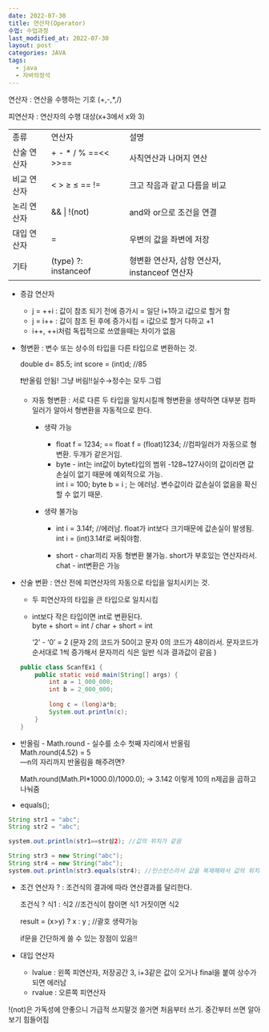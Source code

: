 ```yaml
---
date: 2022-07-30
title: 연산자(Operator)
수업: 수업과정
last_modified_at: 2022-07-30
layout: post
categories: JAVA
tags:
  - java
  - 자바의정석
---
```

연산자 : 연산을 수행하는 기호 (+,-,*,/)

피연산자 : 연산자의 수행 대상(x+3에서 x와 3)

|   |   |   |
|---|---|---|
|종류|연산자|설명|
|산술 연산자|+ - * / % ==<< >>==|사칙연산과 나머지 연산|
|비교 연산자|< > ≥ ≤ == !=|크고 작음과 같고 다름을 비교|
|논리 연산자|&& \| !(not)|and와 or으로 조건을 연결|
|대입 연산자|=|우변의 값을 좌변에 저장|
|기타|(type) ?: instanceof|형변환 연산자, 삼항 연산자, instanceof 연산자|

- 증감 연산자
    - j = ++i : 값이 참조 되기 전에 증가시 = 일단 i+1하고 i값으로 할거 함
    - j = i++ : 값이 참조 된 후에 증가시킴 = i값으로 할거 다하고 +1
    - i++, ++i처럼 독립적으로 쓰였을때는 차이가 없음
- 형변환 : 변수 또는 상수의 타입을 다른 타입으로 변환하는 것.
    
    double d= 85.5; int score = (int)d; //85
    
    ❗반올림 안됨! 그냥 버림!!실수→정수는 모두 그럼
    
    - 자동 형변환 : 서로 다른 두 타입을 일치시킬깨 형변환을 생략하면 대부분 컴파일러가 알아서 형변환을 자동적으로 한다.
        - 생략 가능
            - float f = 1234; == float f = (float)1234; //컴파일러가 자동으로 형변환. 두개가 같은거임.
            - byte - int는 int값이 byte타입의 범위 -128~127사이의 값이라면 값 손실이 없기 때문에 예외적으로 가능.  
                int i = 100; byte b = i ; 는 에러남. 변수값이라 값손실이 없음을 확신할 수 없기 때문.  
                
        - 생략 불가능
            - int i = 3.14f; //에러남. float가 int보다 크기때문에 값손실이 발생됨.  
                int i = (int)3.14f로 써줘야함.  
                
            - short - char끼리 자동 형변환 불가능. short가 부호있는 연산자라서. chat - int변환은 가능

- 산술 변환 : 연산 전에 피연산자의 자동으로 타입을 일치시키는 것.
    
    - 두 피연산자의 타입을 큰 타입으로 일치시킴
    - int보다 작은 타입이면 int로 변환된다.  
        byte + short = int / char + short = int  
        
        ‘2’ - ‘0’ = 2 (문자 2의 코드가 50이고 문자 0의 코드가 48이라서. 문자코드가 순서대로 1씩 증가해서 문자끼리 식은 일반 식과 결과값이 같음 )
        
    
    ```java
    public class ScanfEx1 {
    	public static void main(String[] args) {
    		int a = 1_000_000;
    		int b = 2_000_000;
    		
    		long c = (long)a*b;
    		System.out.println(c);
    	}
    }
    ```
    

- 반올림 - Math.round - 실수를 소수 첫째 자리에서 반올림  
    Math.round(4.52) = 5  
    —n의 자리까지 반올림을 해주려면?  
    
    Math.round(Math.PI*1000.0)/1000.0); → 3.142 이렇게 10의 n제곱을 곱하고 나눠줌
    
- equals();

```java
String str1 = "abc";
String str2 = "abc";

system.out.println(str1==str삼2); //값의 위치가 같음

String str3 = new String("abc");
String str4 = new String("abc");
system.out.println(str3.equals(str4); //인스턴스라서 값을 복제해와서 값의 위치가 다름!!
```

- 조건 연산자 ? : 조건식의 결과에 따라 연산결과를 달리한다.
    
    조건식 ? 식1 : 식2 //조건식이 참이면 식1 거짓이면 식2
    
    result = (x>y) ? x : y ; //괄호 생략가능
    
    if문을 간단하게 쓸 수 있는 장점이 있음!!
    
- 대입 연산자
    
    - lvalue : 왼쪽 피연산자, 저장공간 3, i+3같은 값이 오거나 final을 붙여 상수가 되면 에러남
    - rvalue : 오른쪽 피연산자
    
      
    

!(not)은 가독성에 안좋으니 가급적 쓰지말것 쓸거면 처음부터 쓰기. 중간부터 쓰면 알아보기 힘들어짐
